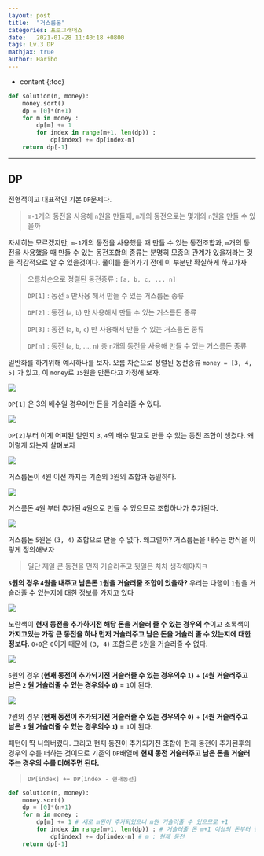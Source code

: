 ```yaml
---
layout: post
title:  "거스름돈"
categories: 프로그래머스
date:   2021-01-28 11:40:18 +0800
tags: Lv.3 DP
mathjax: true
author: Haribo
---
```


* content
{:toc}
```python
def solution(n, money):
    money.sort()
    dp = [0]*(n+1)
    for m in money :
        dp[m] += 1
        for index in range(m+1, len(dp)) : 
            dp[index] += dp[index-m]
    return dp[-1]
```

---









## DP

전형적이고 대표적인 기본 `DP`문제다.  

> `m-1`개의 동전을 사용해 `n`원을 만들때, `m`개의 동전으로는 몇개의 `n`원을 만들 수 있을까

자세히는 모르겠지만, `m-1`개의 동전을 사용했을 때 만들 수 있는 동전조합과, `m`개의 동전을 사용했을 때 만들 수 있는 동전조합의 종류는 분명히 모종의 관계가 있을꺼라는 것을 직감적으로 알 수 있을것이다. 풀이를 들어가기 전에 이 부분만 확실하게 하고가자

> 오름차순으로 정렬된 동전종류 : `[a, b, c, ... n]`
>
> `DP[1]` : 동전 `a` 만사용 해서 만들 수 있는 거스름돈 종류
>
> `DP[2]` : 동전 (`a`, `b`) 만 사용해서 만들 수 있는 거스름돈 종류
>
> `DP[3]` : 동전 (`a`, `b`, `c`) 만 사용해서 만들 수 있는 거스름돈 종류
>
> `DP[n]` : 동전 (`a`, `b`, ..., `n`) 총 `n`개의 동전을 사용해 만들 수 있는 거스름돈 종류

일반화를 하기위해 예시하나를 보자. 오름 차순으로 정렬된 동전종류 `money = [3, 4, 5]` 가 있고, 이 `money`로 `15`원을 만든다고 가정해 보자.

![](/images/change/dp1.png)

`DP[1]` 은 3의 배수일 경우에만 돈을 거슬러줄 수 있다.

![](/images/change/dp2.png)

`DP[2]`부터 이게 어찌된 일인지 `3`, `4`의 배수 말고도 만들 수 있는 동전 조합이 생겼다. 왜이렇게 되는지 살펴보자

![](/images/change/1.png)

거스름돈이 `4`원 이전 까지는 기존의 `3`원의 조합과 동일하다.

![](/images/change/2.png)

거스름돈 `4`원 부터 추가된 `4`원으로 만들 수 있으므로 조합하나가 추가된다.

![](/images/change/3.png)

거스름돈 `5`원은 `(3, 4)` 조합으로 만들 수 없다. 왜그럴까? 거스름돈을 내주는 방식을 이렇게 정의해보자

> 일단 제일 큰 동전을 먼저 거슬러주고 뒷일은 차차 생각해야지ㅋ

**`5`원의 경우 `4`원을 내주고 남은돈 `1`원을 거슬러줄 조합이 있을까?** 우리는 다행이 `1`원을 거슬러줄 수 있는지에 대한 정보를 가지고 있다

![](/images/change/4.png)

노란색이 **현재 동전을 추가하기전 해당 돈을 거슬러 줄 수 있는 경우의 수**이고 초록색이 **가지고있는 가장 큰 동전을 하나 먼저 거슬러주고 남은 돈을 거슬러 줄 수 있는지에 대한 정보다.** `0+0`은 `0`이기 때문에 `(3, 4)` 조합으론 `5`원을 거슬러줄 수 없다.

![](/images/change/5.png)

`6`원의 경우 **(현재 동전이 추가되기전 거슬러줄 수 있는 경우의수 `1`)** + **(`4`원 거슬러주고 남은 `2` 원 거슬러줄 수 있는 경우의수 `0`)** = `1`이 된다.

![](/images/change/6.png)

`7`원의 경우 **(현재 동전이 추가되기전 거슬러줄 수 있는 경우의수 `0`)** + **(`4`원 거슬러주고 남은 `3` 원 거슬러줄 수 있는 경우의수 `1`)** = `1`이 된다.

패턴이 딱 나와버렸다. 그리고 현재 동전이 추가되기전 조합에 현재 동전이 추가된후의 경우의 수를 더하는 것이므로 기존의 `DP`배열에 **현재 동전 거슬러주고 남은 돈을 거슬러 주는 경우의 수를 더해주면 된다.**

> `DP[index] += DP[index - 현재동전]`

```python
def solution(n, money):
    money.sort()
    dp = [0]*(n+1)
    for m in money :
        dp[m] += 1 # 새로 m원이 추가되었으니 m원 거슬러줄 수 있으므로 +1
        for index in range(m+1, len(dp)) : # 거슬러줄 돈 m+1 이상의 돈부터 공식을 사용
            dp[index] += dp[index-m] # m : 현재 동전
    return dp[-1]
```

